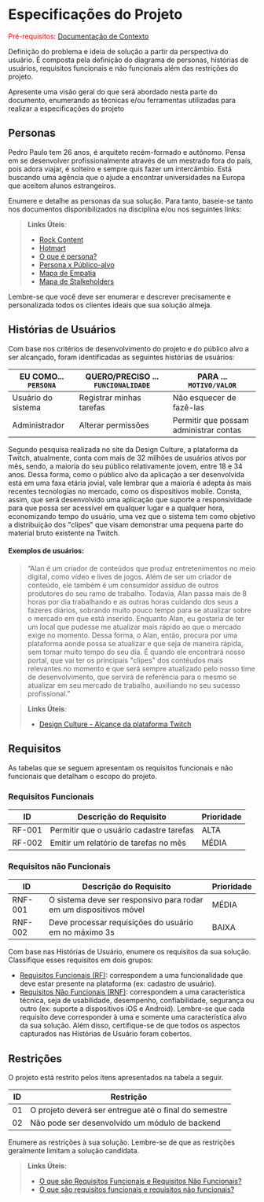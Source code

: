 # Especificações do Projeto

<span style="color:red">Pré-requisitos: <a href="1-Documentação de Contexto.md"> Documentação de Contexto</a></span>

Definição do problema e ideia de solução a partir da perspectiva do usuário. É composta pela definição do  diagrama de personas, histórias de usuários, requisitos funcionais e não funcionais além das restrições do projeto.

Apresente uma visão geral do que será abordado nesta parte do documento, enumerando as técnicas e/ou ferramentas utilizadas para realizar a especificações do projeto

## Personas

Pedro Paulo tem 26 anos, é arquiteto recém-formado e autônomo. Pensa em se desenvolver profissionalmente através de um mestrado fora do país, pois adora viajar, é solteiro e sempre quis fazer um intercâmbio. Está buscando uma agência que o ajude a encontrar universidades na Europa que aceitem alunos estrangeiros.

Enumere e detalhe as personas da sua solução. Para tanto, baseie-se tanto nos documentos disponibilizados na disciplina e/ou nos seguintes links:

> **Links Úteis**:
> - [Rock Content](https://rockcontent.com/blog/personas/)
> - [Hotmart](https://blog.hotmart.com/pt-br/como-criar-persona-negocio/)
> - [O que é persona?](https://resultadosdigitais.com.br/blog/persona-o-que-e/)
> - [Persona x Público-alvo](https://flammo.com.br/blog/persona-e-publico-alvo-qual-a-diferenca/)
> - [Mapa de Empatia](https://resultadosdigitais.com.br/blog/mapa-da-empatia/)
> - [Mapa de Stalkeholders](https://www.racecomunicacao.com.br/blog/como-fazer-o-mapeamento-de-stakeholders/)
>
Lembre-se que você deve ser enumerar e descrever precisamente e personalizada todos os clientes ideais que sua solução almeja.

## Histórias de Usuários

Com base nos critérios de desenvolvimento do projeto e do público alvo a ser alcançado, foram identificadas as seguintes histórias de usuários:

|EU COMO... `PERSONA`| QUERO/PRECISO ... `FUNCIONALIDADE` |PARA ... `MOTIVO/VALOR`                 |
|--------------------|------------------------------------|----------------------------------------|
|Usuário do sistema  | Registrar minhas tarefas           | Não esquecer de fazê-las               |
|Administrador       | Alterar permissões                 | Permitir que possam administrar contas |

Segundo pesquisa realizada no site da Design Culture, a plataforma da Twitch, atualmente, conta com mais de 32 milhões de usuários ativos por mês, sendo, a maioria do seu público relativamente jovem, entre 18 e 34 anos. Dessa forma, como o público alvo da aplicação a ser desenvolvida está em uma faxa etária jovial, vale lembrar que a maioria é adepta às mais recentes tecnologias no mercado, como os dispositivos mobile. Consta, assim, que será desenvolvido uma aplicação que suporte a responsividade para que possa ser acessível em qualquer lugar e a qualquer hora, economizando tempo do usuário, uma vez que o sistema tem como objetivo a distribuição dos "clipes" que visam demonstrar uma pequena parte do material bruto existente na Twitch.

#### **Exemplos de usuários:**
> “Alan é um criador de conteúdos que produz entretenimentos no meio digital, como vídeo e lives de jogos. Além de ser um criador de conteúdo, ele também é um consumidor assíduo de outros produtores do seu ramo de trabalho. Todavia, Alan passa mais de 8 horas por dia trabalhando e as outras horas cuidando dos seus a fazeres diários, sobrando muito pouco tempo para se atualizar sobre o mercado em que está inserido. Enquanto Alan, eu gostaria de ter um local que pudesse me atualizar mais rápido ao que o mercado exige no momento. Dessa forma, o Alan, então, procura por uma plataforma aonde possa se atualizar e que seja de maneira rápida, sem tomar muito tempo do seu dia. É quando ele encontrará nosso portal, que vai ter os principais "clipes" dos contéudos mais relevantes no momento e que será sempre atualizado pelo nosso time de desenvolvimento, que servirá de referência para o mesmo se atualizar em seu mercado de trabalho, auxiliando no seu sucesso profissional.”

> **Links Úteis**:
> - [Design Culture - Alcançe da plataforma Twitch](https://designculture.com.br/como-as-marcas-estao-usando-o-twitch-no-seu-marketing#:~:text=Hoje%2C%20a%20maior%20parte%20do,mulheres%20est%C3%A3o%20aderindo%20%C3%A0%20plataforma.)


## Requisitos

As tabelas que se seguem apresentam os requisitos funcionais e não funcionais que detalham o escopo do projeto.

### Requisitos Funcionais

|ID    | Descrição do Requisito  | Prioridade |
|------|-----------------------------------------|----|
|RF-001| Permitir que o usuário cadastre tarefas | ALTA | 
|RF-002| Emitir um relatório de tarefas no mês   | MÉDIA |


### Requisitos não Funcionais

|ID     | Descrição do Requisito  |Prioridade |
|-------|-------------------------|----|
|RNF-001| O sistema deve ser responsivo para rodar em um dispositivos móvel | MÉDIA | 
|RNF-002| Deve processar requisições do usuário em no máximo 3s |  BAIXA | 

Com base nas Histórias de Usuário, enumere os requisitos da sua solução. Classifique esses requisitos em dois grupos:

- [Requisitos Funcionais
 (RF)](https://pt.wikipedia.org/wiki/Requisito_funcional):
 correspondem a uma funcionalidade que deve estar presente na
  plataforma (ex: cadastro de usuário).
- [Requisitos Não Funcionais
  (RNF)](https://pt.wikipedia.org/wiki/Requisito_n%C3%A3o_funcional):
  correspondem a uma característica técnica, seja de usabilidade,
  desempenho, confiabilidade, segurança ou outro (ex: suporte a
  dispositivos iOS e Android).
Lembre-se que cada requisito deve corresponder à uma e somente uma
característica alvo da sua solução. Além disso, certifique-se de que
todos os aspectos capturados nas Histórias de Usuário foram cobertos.

## Restrições

O projeto está restrito pelos itens apresentados na tabela a seguir.

|ID| Restrição                                             |
|--|-------------------------------------------------------|
|01| O projeto deverá ser entregue até o final do semestre |
|02| Não pode ser desenvolvido um módulo de backend        |


Enumere as restrições à sua solução. Lembre-se de que as restrições geralmente limitam a solução candidata.

> **Links Úteis**:
> - [O que são Requisitos Funcionais e Requisitos Não Funcionais?](https://codificar.com.br/requisitos-funcionais-nao-funcionais/)
> - [O que são requisitos funcionais e requisitos não funcionais?](https://analisederequisitos.com.br/requisitos-funcionais-e-requisitos-nao-funcionais-o-que-sao/)
